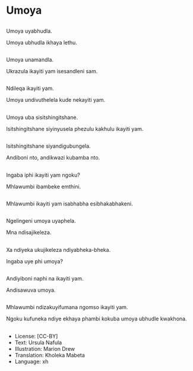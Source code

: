 # Umoya

##
Umoya uyabhudla.

Umoya ubhudla ikhaya lethu.

##
Umoya unamandla.

Ukrazula ikayiti yam isesandleni sam.

##
Ndileqa ikayiti yam.

Umoya undivuthelela kude nekayiti yam.

##
Umoya uba sisitshingitshane.

Isitshingitshane siyinyusela phezulu kakhulu ikayiti yam.

##

Isitshingitshane siyandigubungela.

Andiboni nto, andikwazi kubamba nto.

##

Ingaba iphi ikayiti yam ngoku?

Mhlawumbi ibambeke emthini.

##
Mhlawumbi ikayiti yam isabhabha esibhakabhakeni.

##

Ngelingeni umoya uyaphela.

Mna ndisajikeleza.

##
Xa ndiyeka ukujikeleza ndiyabheka-bheka.

Ingaba uye phi umoya?

##

Andiyiboni naphi na ikayiti yam.

Andisawuva umoya.

##

Mhlawumbi ndizakuyifumana ngomso ikayiti yam.

Ngoku kufuneka ndiye ekhaya phambi kokuba umoya ubhudle kwakhona.

##
* License: [CC-BY]
* Text: Ursula Nafula
* Illustration: Marion Drew
* Translation: Kholeka Mabeta
* Language: xh
